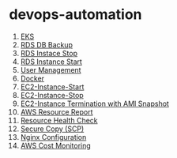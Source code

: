 # devops-automation
<ol>
  <li><a href="scripts/eks" target="_blank">EKS</a></li>
  <li><a href="scripts/RDS DB Backup" target="_blank">RDS DB Backup</a></li>
  <li><a href="scripts/RDS Instace Stop" target="_blank">RDS Instace Stop</a></li>
  <li><a href="scripts/RDS Instance  Start" target="_blank">RDS Instance  Start</a></li>
  <li><a href="scripts/UserManagement" target="_blank">User Management</a></li>
  <li><a href="scripts/Docker" target="_blank">Docker</a></li>
  <li><a href="scripts/EC2-Instance-Start" target="_blank">EC2-Instance-Start</a></li>
  <li><a href="scripts/EC2-Instance-Stop" target="_blank">EC2-Instance-Stop</a></li>
  <li><a href="scripts/EC2-Instance Termination with AMI Snapshot" target="_blank">EC2-Instance Termination with AMI Snapshot</a></li>
  <li><a href="scripts/AWS Resource Report" target="_blank">AWS Resource Report</a></li>
  <li><a href="scripts/Resource Health Check" target="_blank">Resource Health Check</a></li>
  <li><a href="scripts/Secure Copy (SCP)" target="_blank">Secure Copy (SCP)</a></li>
  <li><a href="scripts/Nginx Configuration" target="_blank">Nginx Configuration</a></li>
  <li><a href="scripts/AWS Cost Monitoring" target="_blank">AWS Cost Monitoring</a></li>
</ol>
